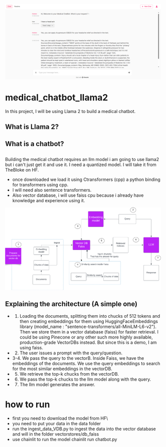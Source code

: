 ![Alt text](images/image-1.png)

# medical_chatbot_llama2

In this project, I will be using Llama 2 to build a medical chatbot.

## What is Llama 2?


## What is a chatbot?

## 

Building the medical chatbot requires an llm model 
i am going to use llama2 but i can't just get it and use it. I need a quantized model. I will take it from TheBloke on HF.
- once downloaded we load it using Ctransformers (cpp) a python binding for transformers using cpp. 
- I will need also sentence transformers.
- Also vector database, i will use faiss cpu because i already have knowledge and experience using it. 


![Alt text](images/RAG_architecture.png)

## Explaining the architecture (A simple one)

- 1. Loading the documents, splitting them into chucks of 512 tokens and then creating embeddings for them using HuggingFaceEmbeddings library (model_name : "sentence-transformers/all-MiniLM-L6-v2"). Then we store them in a vector database (faiss) for faster retrieval. I could be using Pinecone or any other such more highly available, production-grade VectorDBs instead. But since this is a demo, I am using faiss.
- 2. The user issues a prompt with the query/question.
- 3-4. We pass the query to the vectorB. Inside Faiss, we have the embeddings of the documents. We use the query embeddings to search for the most similar embeddings in the vectorDB. 
- 5. We retrieve the top-k chucks from the vectorDB.
- 6. We pass the top-k chucks to the llm model along with the query.
- 7. The llm model generates the answer.
  
# how to run
- first you need to download the model from HF\
- you need to put your data in the data folder
- run the ingest_data_VDB.py to ingest the data into the vector database and will in the folder vectorstores/db_faiss
- use chainlit to run the model
chainlit run chatbot.py

